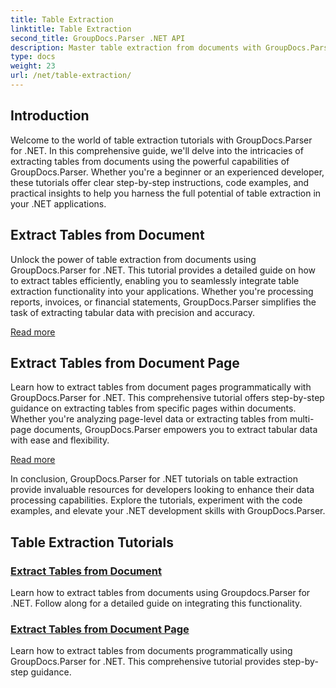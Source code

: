 ```yaml
---
title: Table Extraction
linktitle: Table Extraction
second_title: GroupDocs.Parser .NET API
description: Master table extraction from documents with GroupDocs.Parser for .NET. Learn to extract tables programmatically for efficient data processing.
type: docs
weight: 23
url: /net/table-extraction/
---
```

## Introduction

Welcome to the world of table extraction tutorials with GroupDocs.Parser for .NET. In this comprehensive guide, we'll delve into the intricacies of extracting tables from documents using the powerful capabilities of GroupDocs.Parser. Whether you're a beginner or an experienced developer, these tutorials offer clear step-by-step instructions, code examples, and practical insights to help you harness the full potential of table extraction in your .NET applications.

## Extract Tables from Document
Unlock the power of table extraction from documents using GroupDocs.Parser for .NET. This tutorial provides a detailed guide on how to extract tables efficiently, enabling you to seamlessly integrate table extraction functionality into your applications. Whether you're processing reports, invoices, or financial statements, GroupDocs.Parser simplifies the task of extracting tabular data with precision and accuracy.

[Read more](./extract-tables-from-document/)

## Extract Tables from Document Page
Learn how to extract tables from document pages programmatically with GroupDocs.Parser for .NET. This comprehensive tutorial offers step-by-step guidance on extracting tables from specific pages within documents. Whether you're analyzing page-level data or extracting tables from multi-page documents, GroupDocs.Parser empowers you to extract tabular data with ease and flexibility.

[Read more](./extract-tables-from-document-page/)

In conclusion, GroupDocs.Parser for .NET tutorials on table extraction provide invaluable resources for developers looking to enhance their data processing capabilities. Explore the tutorials, experiment with the code examples, and elevate your .NET development skills with GroupDocs.Parser.
## Table Extraction Tutorials
### [Extract Tables from Document](./extract-tables-from-document/)
Learn how to extract tables from documents using Groupdocs.Parser for .NET. Follow along for a detailed guide on integrating this functionality.
### [Extract Tables from Document Page](./extract-tables-from-document-page/)
Learn how to extract tables from documents programmatically using GroupDocs.Parser for .NET. This comprehensive tutorial provides step-by-step guidance.